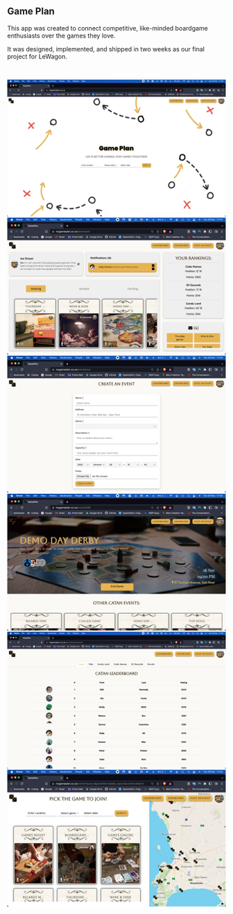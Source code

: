 <h2>Game Plan</h2>

This app was created to connect competitive, like-minded boardgame enthusiasts over the games they love.

It was designed, implemented, and shipped in two weeks as our final project for LeWagon.


<br>


![Home page](/app/assets/images/home.png " Game Plan home page")
![dashboard](/app/assets/images/dashboard.png " dashboard")
![create page](/app/assets/images/create_an_event.png " create an event page")
![event page](/app/assets/images/event_page.png " event page")
![leaderboard page](/app/assets/images/leaderboard_main.png " leaderboard")
![index page](/app/assets/images/index.png " events")
